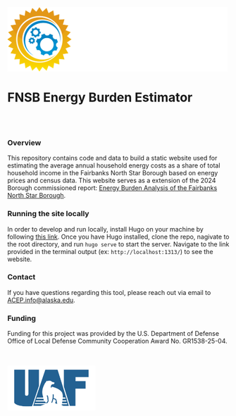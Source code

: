 <img src="static/images/acep-logo-dark.png" width="500">

# FNSB Energy Burden Estimator

<br>
<br>

### Overview

This repository contains code and data to build a static website used for estimating the average annual household energy costs as a share of total household income in the Fairbanks North Star Borough based on energy prices and census data. This website serves as a extension of the 2024 Borough commissioned report: [Energy Burden Analysis of the Fairbanks North Star Borough](https://zenodo.org/records/12575186). 


### Running the site locally
In order to develop and run locally, install Hugo on your machine by following [this link](https://gohugo.io/installation/). Once you have Hugo installed, clone the repo, nagivate to the root directory, and run `hugo serve` to start the server. Navigate to the link provided in the terminal output (ex: `http://localhost:1313/`) to see the website. 

### Contact
If you have questions regarding this tool, please reach out via email to ACEP.info@alaska.edu.

### Funding
Funding for this project was provided by the U.S. Department of Defense Office of Local Defense Community Cooperation Award No. GR1538-25-04.

<br>
<br>

<img src="static/images/uaf-logo.png" width="200">